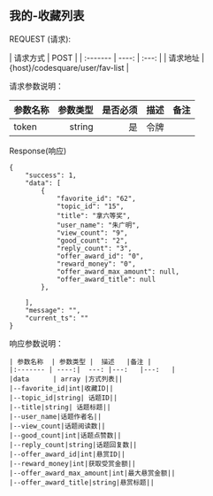 ## 我的-收藏列表



REQUEST (请求):

|  请求方式    |    POST     |
| :------- | ----: | :---:  |
| 请求地址 | {host}/codesquare/user/fav-list   |

请求参数说明：

|    参数名称  | 参数类型 | 是否必须   | 描述   |备注|
| :------- | ----: | ---: | ---:   | ---:   |
| token | string |  是    |  令牌  ||



Response(响应)

    {
        "success": 1,
        "data": [
            {
                "favorite_id": "62",
                "topic_id": "15",
                "title": "拿六等奖",
                "user_name": "朱广明",
                "view_count": "9",
                "good_count": "2",
                "reply_count": "3",
                "offer_award_id": "0",
                "reward_money": "0",
                "offer_award_max_amount": null,
                "offer_award_title": null
            },

        ],
        "message": "",
        "current_ts": ""
    }


响应参数说明：

    | 参数名称  | 参数类型 |  描述   |备注 |
    |:------- | ----:|  ---: |---:   |---:   |
    |data      | array |方式列表||
    |--favorite_id|int|收藏ID||
    |--topic_id|string| 话题ID||
    |--title|string| 话题标题||
    |--user_name|话题作者名||
    |--view_count|话题阅读数||
    |--good_count|int|话题点赞数||
    |--reply_count|string|话题回复数||
    |--offer_award_id|int|悬赏ID||
    |--reward_money|int|获取受赏金额||
    |--offer_award_max_amount|int|最大悬赏金额||
    |--offer_award_title|string|悬赏标题||


